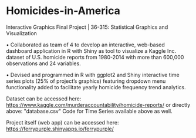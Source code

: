 # Homicides-in-America
Interactive Graphics Final Project | 36-315: Statistical Graphics and Visualization 

• Collaborated as team of 4 to develop an interactive, web-based dashboard application in R with Shiny as tool to visualize a Kaggle Inc. dataset of U.S. homicide reports from 1980-2014 with more than 600,000 observations and 24 variables. 

•	Devised and programmed in R with ggplot2 and Shiny interactive time series plots (25% of project’s graphics) featuring dropdown menu functionality added to facilitate yearly homicide frequency trend analytics.

Dataset can be accessed here: https://www.kaggle.com/murderaccountability/homicide-reports/ or directly above: "database.csv"
Code for Time Series available above as well.


Project itself (web app) can be accessed here: https://ferrypurple.shinyapps.io/ferrypurple/

